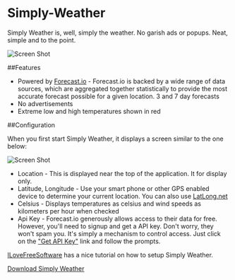 Simply-Weather
==============

Simply Weather is, well, simply the weather. No garish ads or popups. Neat, simple and to the point.

![Screen Shot](http://mike-ward.net/Content/images/simply_weather/simplyweather.png)

##Features

- Powered by [Forecast.io](http://forecast.io/) - Forecast.io is backed by a wide range of data sources, which are aggregated together statistically to provide the most accurate forecast possible for a given location.
3 and 7 day forecasts
- No advertisements
- Extreme low and high temperatures shown in red

##Configuration

When you first start Simply Weather, it displays a screen similar to the one below:

![Screen Shot](http://mike-ward.net/Content/images/simply_weather/swsettings.png)

- Location - This is displayed near the top of the application. It for display only.
- Latitude, Longitude - Use your smart phone or other GPS enabled device to determine your current location. You can also use [LatLong.net](http://latlong.net/)
- Celsius - Displays temperatures as celsius and wind speeds as kilometers per hour when checked
- Api Key - Forecast.io generously allows access to their data for free. However, you'll need to signup and get a API key. Don't worry, they won't spam you. It's simply a mechanism to control access. Just click on the ["Get API Key"](https://developer.forecast.io/register) link and follow the prompts.

[ILoveFreeSoftware](http://www.ilovefreesoftware.com/18/windows/desktop-weather-application-view-current-weather-weather-forecasts.html) has a nice tutorial on how to setup Simply Weather.

[Download Simply Weather](http://mike-ward.net/downloads)
